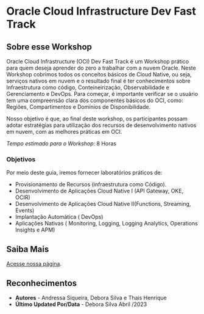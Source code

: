 # Oracle Cloud Infrastructure Dev Fast Track

## Sobre esse Workshop

Oracle Cloud Infrastructure (OCI) Dev Fast Track é um Workshop prático para quem deseja aprender do zero a trabalhar com a nuvem Oracle. Neste Workshop cobrimos todos os conceitos básicos de Cloud Native, ou seja, serviços nativos em nuvem e o resultado final é ter conhecimentos sobre Infraestrutura como código, Conteineirização, Observabilidade e Gerenciamento e DevOps.
Para começar, é importante verificar se o usuário tem uma compreensão clara dos componentes básicos do OCI, como: Regiões, Compartimentos e Domínios de Disponibilidade.

Nosso objetivo é que, ao final deste workshop, os participantes possam adotar estratégias para utilização dos recursos de desenvolvimento nativos em nuvem, com as melhores práticas em OCI.

*Tempo estimado para o Workshop:* 8 Horas

### Objetivos

Por meio deste guia, iremos fornecer laboratórios práticos de:

- Provisionamento de Recursos (infraestrutura como Código).
- Desenvolvimento de Aplicações Cloud Native I (API Gateway, OKE, OCIR)
- Desenvolvimento de Aplicações Cloud Native II(Functions, Streaming, Events)
- Implantação Automática ( DevOps)
- Aplicações Nativas ( Monitoring, Logging, Logging Analytics, Operations Insights e APM)


## Saiba Mais

[Acesse nossa página](https://www.oracle.com/br/devops/devops-service/).

## Reconhecimentos

- **Autores** - Andressa Siqueira, Debora Silva e Thais Henrique
- **Último Updated Por/Data** - Debora Silva  Abril /2023
